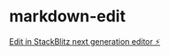 # markdown-edit

[Edit in StackBlitz next generation editor ⚡️](https://stackblitz.com/~/github.com/CrazyDudo/markdown-edit)